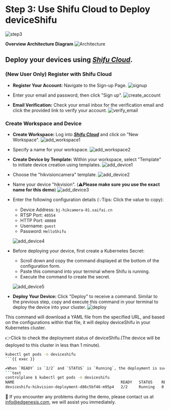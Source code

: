 # Step 3: Use Shifu Cloud to Deploy deviceShifu

![step3](../../images/shifu-cloud-camera-demo/step3.png)

**Overview Architecture Diagram**
![Architecture](../../images/shifu-cloud-camera-demo/overview_architecture.png)

## Deploy your devices using [***Shifu Cloud***](https://shifucloud.testing.shifu.dev/).

### (New User Only) Register with Shifu Cloud

- **Register Your Account:** Navigate to the Sign-up Page.
![signup](../../images/shifu-cloud-camera-demo/signup.png)

- Enter your email and password, then click "Sign up".
![create_account](../../images/shifu-cloud-camera-demo/create_account.png)

- **Email Verification:** Check your email inbox for the verification email and click the provided link to verify your account.
![verify_email](../../images/shifu-cloud-camera-demo/verify_email.png)

### Create Workspace and Device

- **Create Workspace:** Log into [***Shifu Cloud***](https://shifucloud.testing.shifu.dev/) and click on "New Workspace".
![add_workspace1](../../images/shifu-cloud-camera-demo/add_workspace1.png)

- Specify a name for your workspace.
![add_workspace2](../../images/shifu-cloud-camera-demo/add_workspace2.png)

- **Create Device by Template:** Within your workspace, select "Template" to initiate device creation using templates.
![add_device1](../../images/shifu-cloud-camera-demo/create_device1.png)

- Choose the "hikvisioncamera" template.
![add_device2](../../images/shifu-cloud-camera-demo/create_device2.png)

- Name your device "hikvision". (⚠️**Please make sure you use the exact name for this demo**)
![add_device3](../../images/shifu-cloud-camera-demo/create_device3.png)
- Enter the following configuration details (💡Tips: Click the value to copy):
  - Device Address: `bj-hikcamera-01.saifai.cn`
  - RTSP Port: `40554`
  - HTTP Port: `40080`
  - Username: `guest`
  - Password: `HelloShifu`

  ![add_device4](../../images/shifu-cloud-camera-demo/create_device4.png)

- Before deploying your device, first create a Kubernetes Secret:
  - Scroll down and copy the command displayed at the bottom of the configuration form.
  - Paste this command into your terminal where Shifu is running.
  - Execute the command to create the secret.

  ![add_device5](../../images/shifu-cloud-camera-demo/create_device5.png)

- **Deploy Your Device:** Click "Deploy" to receive a command. Similar to the previous step, copy and execute this command in your terminal to deploy the device into your cluster.
![deploy](../../images/shifu-cloud-camera-demo/deploy.png)

This command will download a YAML file from the specified URL, and based on the configurations within that file, it will deploy deviceShifu in your Kubernetes cluster.

👉Click to check the deployment status of deviceShifu.(The device will be deployed to this cluster in less than 1 minute).

```bash
kubectl get pods -n deviceshifu
```{{ exec }}

✔️When `READY` is `2/2` and `STATUS` is `Running`, the deployment is successfull.
```text
controlplane $ kubectl get pods -n deviceshifu
NAME                                               READY   STATUS    RESTARTS   AGE
deviceshifu-hikvision-deployment-d86c5bf46-m95p4   2/2     Running   0          24s
```

🔔 If you encounter any problems during the demo, please contact us at [info@edgenesis.com](mailto:info@edgenesis.com), we will assist you immediately.
